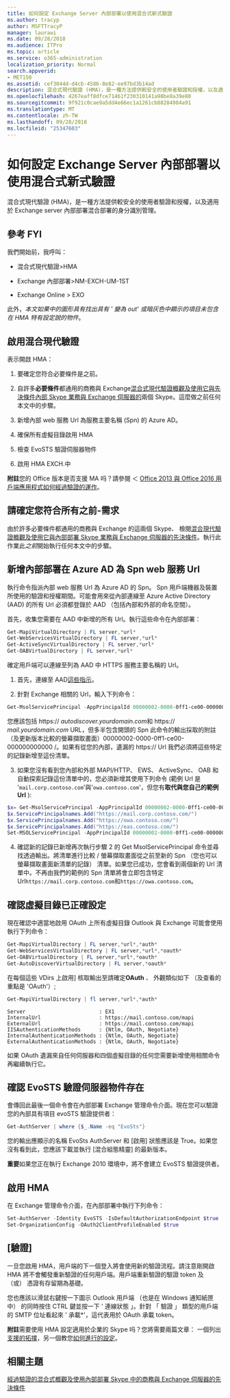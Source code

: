 ```yaml
---
title: 如何設定 Exchange Server 內部部署以使用混合式新式驗證
ms.author: tracyp
author: MSFTTracyP
manager: laurawi
ms.date: 09/28/2018
ms.audience: ITPro
ms.topic: article
ms.service: o365-administration
localization_priority: Normal
search.appverid:
- MET150
ms.assetid: cef3044d-d4cb-4586-8e82-ee97bd3b14ad
description: 混合式現代驗證 (HMA)，是一種方法提供較安全的使用者驗證和授權，以及適用於 Exchange server 內部部署混合部署的身分識別管理。
ms.openlocfilehash: 4267eaff8dfce71461f230310141a98be8a39e80
ms.sourcegitcommit: 9f921c0cae9a5dd4e66ec1a1261cb88284984a91
ms.translationtype: MT
ms.contentlocale: zh-TW
ms.lasthandoff: 09/28/2018
ms.locfileid: "25347603"
---
```

# <a name="how-to-configure-exchange-server-on-premises-to-use-hybrid-modern-authentication"></a>如何設定 Exchange Server 內部部署以使用混合式新式驗證

混合式現代驗證 (HMA)，是一種方法提供較安全的使用者驗證和授權，以及適用於 Exchange server 內部部署混合部署的身分識別管理。
  
## <a name="fyi"></a>參考 FYI

我們開始前，我呼叫：
  
- 混合式現代驗證\>HMA
    
- Exchange 內部部署\>NM-EXCH-UM-1ST
    
- Exchange Online \> EXO
    
此外，*本文如果中的圖形具有找出具有 ' 變為 out' 或暗灰色中顯示的項目未包含在 HMA 特有設定說的物件*。 
  
## <a name="enabling-hybrid-modern-authentication"></a>啟用混合現代驗證

表示開啟 HMA：
  
1. 要確定您符合必要條件是之前。
    
1. 自許多**必要條件**都通用的商務與 Exchange[混合式現代驗證概觀及使用它與先決條件內部 Skype 業務與 Exchange 伺服器的](hybrid-modern-auth-overview.md)兩個 Skype。這麼做之前任何本文中的步驟。
    
2. 新增內部 web 服務 Url 為服務主要名稱 (Spn) 的 Azure AD。
    
3. 確保所有虛擬目錄啟用 HMA
    
4. 檢查 EvoSTS 驗證伺服器物件
    
5. 啟用 HMA EXCH.中
    
 **附註**您的 Office 版本是否支援 MA 吗？請參閱 ＜ [Office 2013 與 Office 2016 用戶端應用程式如何經過驗證的運作](modern-auth-for-office-2013-and-2016.md)。
  
## <a name="make-sure-you-meet-all-the-pre-reqs"></a>請確定您符合所有之前-需求

由於許多必要條件都通用的商務與 Exchange 的這兩個 Skype、 檢閱[混合現代驗證概觀及使用它與內部部署 Skype 業務與 Exchange 伺服器的先決條件](hybrid-modern-auth-overview.md)。執行此作業此*之前*開始執行任何本文中的步驟。 
  
## <a name="add-on-premises-web-service-urls-as-spns-in-azure-ad"></a>新增內部部署在 Azure AD 為 Spn web 服務 Url

執行命令指派內部 web 服務 Url 為 Azure AD 的 Spn。 Spn 用戶端機器及裝置所使用的驗證和授權期間。可能會用來從內部連線至 Azure Active Directory (AAD) 的所有 Url 必須都登錄於 AAD （包括內部和外部的命名空間）。
  
首先，收集您需要在 AAD 中新增的所有 Url。執行這些命令在內部部署：
  
```powershell
Get-MapiVirtualDirectory | FL server,*url*
Get-WebServicesVirtualDirectory | FL server,*url*
Get-ActiveSyncVirtualDirectory | FL server,*url*
Get-OABVirtualDirectory | FL server,*url*
```
    
確定用戶端可以連線至列為 AAD 中 HTTPS 服務主要名稱的 Url。
  
1. 首先，連線至 AAD[這些指示](https://docs.microsoft.com/en-us/office365/enterprise/powershell/connect-to-office-365-powershell)。
    
2. 針對 Exchange 相關的 Url，輸入下列命令：
    
```powershell
Get-MsolServicePrincipal -AppPrincipalId 00000002-0000-0ff1-ce00-000000000000 | select -ExpandProperty ServicePrincipalNames
```

您應該包括 https:// *autodiscover.yourdomain.com*和 https:// *mail.yourdomain.com* URL，但多半包含開頭的 Spn 此命令的輸出採取的附註 （及更新版本比較的螢幕擷取畫面）00000002-0000-0ff1-ce00-000000000000 /。如果有從您的內部，遺漏的 https:// Url 我們必須將這些特定的記錄新增至這份清單。 
  
3. 如果您沒有看到您內部和外部 MAPI/HTTP、 EWS、 ActiveSync、 OAB 和自動探索記錄這份清單中的，您必須新增其使用下列命令 (範例 Url 是 '`mail.corp.contoso.com`'與'`owa.contoso.com`'，但您有**取代與您自己的範例 Url** ): <br/>
```powershell
$x= Get-MsolServicePrincipal -AppPrincipalId 00000002-0000-0ff1-ce00-000000000000   
$x.ServicePrincipalnames.Add("https://mail.corp.contoso.com/")
$x.ServicePrincipalnames.Add("https://owa.contoso.com/")
$x.ServicePrincipalnames.Add("https://eas.contoso.com/")
Set-MSOLServicePrincipal -AppPrincipalId 00000002-0000-0ff1-ce00-000000000000 -ServicePrincipalNames $x.ServicePrincipalNames
```
 
4. 確認新的記錄已新增再次執行步驟 2 的 Get MsolServicePrincipal 命令並尋找透過輸出。將清單進行比較 / 螢幕擷取畫面從之前至新的 Spn （您也可以螢幕擷取畫面新清單的記錄） 清單。如果您已成功，您會看到兩個新的 Url 清單中。不再由我們的範例的 Spn 清單將會立即包含特定 Url`https://mail.corp.contoso.com`和`https://owa.contoso.com`。 
  
## <a name="verify-virtual-directories-are-properly-configured"></a>確認虛擬目錄已正確設定

現在確認中適當地啟用 OAuth 上所有虛擬目錄 Outlook 與 Exchange 可能會使用執行下列命令：

```powershell
Get-MapiVirtualDirectory | FL server,*url*,*auth* 
Get-WebServicesVirtualDirectory | FL server,*url*,*oauth*
Get-OABVirtualDirectory | FL server,*url*,*oauth*
Get-AutoDiscoverVirtualDirectory | FL server,*oauth*
```

在每個這些 VDirs 上啟用] 核取輸出至請確定**OAuth** 、 外觀類似如下 （及查看的重點是 'OAuth'）; 

```powershell
Get-MapiVirtualDirectory | fl server,*url*,*auth*
```

```
Server                        : EX1
InternalUrl                   : https://mail.contoso.com/mapi
ExternalUrl                   : https://mail.contoso.com/mapi
IISAuthenticationMethods      : {Ntlm, OAuth, Negotiate}
InternalAuthenticationMethods : {Ntlm, OAuth, Negotiate}
ExternalAuthenticationMethods : {Ntlm, OAuth, Negotiate}
```
  
如果 OAuth 遺漏來自任何伺服器和四個虛擬目錄的任何您需要新增使用相關命令再繼續執行它。
  
## <a name="confirm-the-evosts-auth-server-object-is-present"></a>確認 EvoSTS 驗證伺服器物件存在

會傳回此最後一個命令會在內部部署 Exchange 管理命令介面。現在您可以驗證您的內部具有項目 evoSTS 驗證提供者：
  
```powershell
Get-AuthServer | where {$_.Name -eq "EvoSts"}
```

您的輸出應顯示的名稱 EvoSts AuthServer 和 [啟用] 狀態應該是 True。如果您沒有看到此，您應該下載並執行 [混合組態精靈] 的最新版本。
  
 **重要**如果您正在執行 Exchange 2010 環境中，將不會建立 EvoSTS 驗證提供者。 
  
## <a name="enable-hma"></a>啟用 HMA

在 Exchange 管理命令介面，在內部部署中執行下列命令：

```powershell
Set-AuthServer -Identity EvoSTS -IsDefaultAuthorizationEndpoint $true  
Set-OrganizationConfig -OAuth2ClientProfileEnabled $true
```
    
## <a name="verify"></a>[驗證]

一旦您啟用 HMA，用戶端的下一個登入將會使用新的驗證流程。請注意剛開啟 HMA 將不會觸發重新驗證的任何用戶端。用戶端重新驗證的驗證 token 及 （或） 憑證有存留期為基礎。
  
您也應該以滑鼠右鍵按一下圖示 Outlook 用戶端 （也是在 Windows 通知紙匣中） 的同時按住 CTRL 鍵並按一下 ' 連線狀態 」。針對 「 驗證 」 類型的用戶端的 SMTP 位址看起來 ' 承載\*'，這代表用於 OAuth 承載 token。
  
 **附註**需要使用 HMA 設定適用於企業的 Skype 吗？您將需要兩篇文章： 一個列出[支援的拓撲](https://technet.microsoft.com/en-us/library/mt803262.aspx)，另一個教您[如何進行的設定](configure-skype-for-business-for-hybrid-modern-authentication.md)。
  

## <a name="related-topics"></a>相關主題

[經過驗證的混合式概觀及使用內部部署 Skype 中的商務與 Exchange 伺服器的先決條件](hybrid-modern-auth-overview.md) 
  

